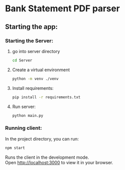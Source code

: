 # Bank Statement PDF parser

## Starting the app:

### Starting the Server:

1. go into server directory
   ```bash
   cd Server
   ```
2. Create a virtual environment
   ```bash
   python -m venv ./venv
   ```
3. Install requirements:
   ```bash
   pip install -r requirements.txt
   ```
4. Run server:
   ```bash
   python main.py
   ```

### Running client:

In the project directory, you can run:

```bash
npm start
```

Runs the client in the development mode.\
Open [http://localhost:3000](http://localhost:3000) to view it in your browser.
